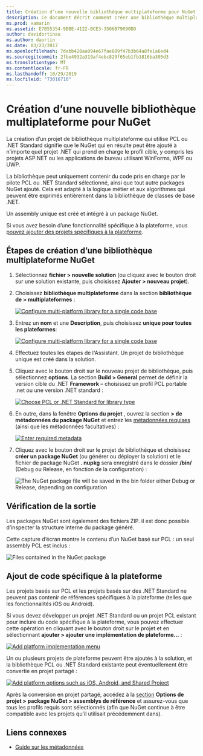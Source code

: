 ```yaml
---
title: Création d’une nouvelle bibliothèque multiplateforme pour NuGet
description: Ce document décrit comment créer une bibliothèque multiplateforme à utiliser avec NuGet. Cette technique est adaptée à la logique métier et aux algorithmes qui peuvent être exprimés entièrement dans la bibliothèque de classes de base .NET et s’exécutera donc sur toutes les plateformes cibles sans code spécifique à la plateforme.
ms.prod: xamarin
ms.assetid: E7B55354-9BBE-4122-BCE3-3506B79090DD
author: davidortinau
ms.author: daortin
ms.date: 03/23/2017
ms.openlocfilehash: 7dabb420aa094e67fae689f47b3b64a8fe1a6ed4
ms.sourcegitcommit: 2fbe4932a319af4ebc829f65eb1fb1816ba305d3
ms.translationtype: MT
ms.contentlocale: fr-FR
ms.lasthandoff: 10/29/2019
ms.locfileid: "73016710"
---
```

# <a name="creating-a-new-multiplatform-library-for-nuget"></a>Création d’une nouvelle bibliothèque multiplateforme pour NuGet

La création d’un projet de bibliothèque multiplateforme qui utilise PCL ou .NET Standard signifie que le NuGet qui en résulte peut être ajouté à n’importe quel projet .NET qui prend en charge le profil cible, y compris les projets ASP.NET ou les applications de bureau utilisant WinForms, WPF ou UWP.

La bibliothèque peut uniquement contenir du code pris en charge par le pilote PCL ou .NET Standard sélectionné, ainsi que tout autre packages NuGet ajouté.
Cela est adapté à la logique métier et aux algorithmes qui peuvent être exprimés entièrement dans la bibliothèque de classes de base .NET.

Un assembly unique est créé et intégré à un package NuGet.

Si vous avez besoin d’une fonctionnalité spécifique à la plateforme, vous [pouvez ajouter des projets spécifiques à la plateforme](#add-platforms).

## <a name="steps-to-create-a-multiplatform-library-nuget"></a>Étapes de création d’une bibliothèque multiplateforme NuGet

1. Sélectionnez **fichier > nouvelle solution** (ou cliquez avec le bouton droit sur une solution existante, puis choisissez **Ajouter > nouveau projet**).

2. Choisissez **bibliothèque multiplateforme** dans la section **bibliothèque de > multiplateformes** :

   [![](single-codebase-images/mulitplatform-library-sml.png "Configure multi-platform library for a single code base")](single-codebase-images/mulitplatform-library.png#lightbox)

3. Entrez un **nom** et une **Description**, puis choisissez **unique pour toutes les plateformes**:

   [![](single-codebase-images/single-configure-sml.png "Configure multi-platform library for a single code base")](single-codebase-images/single-configure.png#lightbox)

4. Effectuez toutes les étapes de l'Assistant. Un projet de bibliothèque unique est créé dans la solution.

5. Cliquez avec le bouton droit sur le nouveau projet de bibliothèque, puis sélectionnez **options**. La section **Build > General** permet de définir la version cible du .NET **Framework** – choisissez un profil PCL portable .net ou une version .NET standard :

   [![](single-codebase-images/single-choose-type-sml.png "Choose PCL or .NET Standard for library type")](single-codebase-images/single-choose-type.png#lightbox)

6. En outre, dans la fenêtre **Options du projet** , ouvrez la section **> de métadonnées du package NuGet** et entrez les [métadonnées requises](~/cross-platform/app-fundamentals/nuget-multiplatform-libraries/metadata.md) (ainsi que les métadonnées facultatives) :

   [![](single-codebase-images/single-metadata-sml.png "Enter required metadata")](single-codebase-images/single-metadata.png#lightbox)

7. Cliquez avec le bouton droit sur le projet de bibliothèque et choisissez **créer un package NuGet** (ou générer ou déployer la solution) et le fichier de package NuGet **. nupkg** sera enregistré dans le dossier **/bin/** (Debug ou Release, en fonction de la configuration) :

   ![](single-codebase-images/create-nuget-package.png "The NuGet package file will be saved in the bin folder either Debug or Release, depending on configuration")

## <a name="verifying-the-output"></a>Vérification de la sortie

Les packages NuGet sont également des fichiers ZIP. il est donc possible d’inspecter la structure interne du package généré.

Cette capture d’écran montre le contenu d’un NuGet basé sur PCL : un seul assembly PCL est inclus :

![](single-codebase-images/nuget-output.png "Files contained in the NuGet package")

<a name="add-platforms" />

## <a name="adding-platform-specific-code"></a>Ajout de code spécifique à la plateforme

Les projets basés sur PCL et les projets basés sur des .NET Standard ne peuvent pas contenir de références spécifiques à la plateforme (telles que les fonctionnalités iOS ou Android).

Si vous devez développer un projet .NET Standard ou un projet PCL existant pour inclure du code spécifique à la plateforme, vous pouvez effectuer cette opération en cliquant avec le bouton droit sur le projet et en sélectionnant **ajouter > ajouter une implémentation de plateforme...** :

[![](single-codebase-images/add-later-sml.png "Add platform implementation menu")](single-codebase-images/add-later.png#lightbox)

Un ou plusieurs projets de plateforme peuvent être ajoutés à la solution, et la bibliothèque PCL ou .NET Standard existante peut éventuellement être convertie en projet partagé :

[![](single-codebase-images/add-later-platforms-sml.png "Add platform options such as iOS, Android, and Shared Project")](single-codebase-images/add-later-platforms-sml.png#lightbox)

Après la conversion en projet partagé, accédez à la [section](~/cross-platform/app-fundamentals/nuget-multiplatform-libraries/platform-specific.md) **Options de projet > package NuGet > assemblys de référence**
et assurez-vous que tous les profils requis sont sélectionnés (afin que NuGet continue à être compatible avec les projets qu’il utilisait précédemment dans).

## <a name="related-links"></a>Liens connexes

- [Guide sur les métadonnées](~/cross-platform/app-fundamentals/nuget-multiplatform-libraries/metadata.md)
